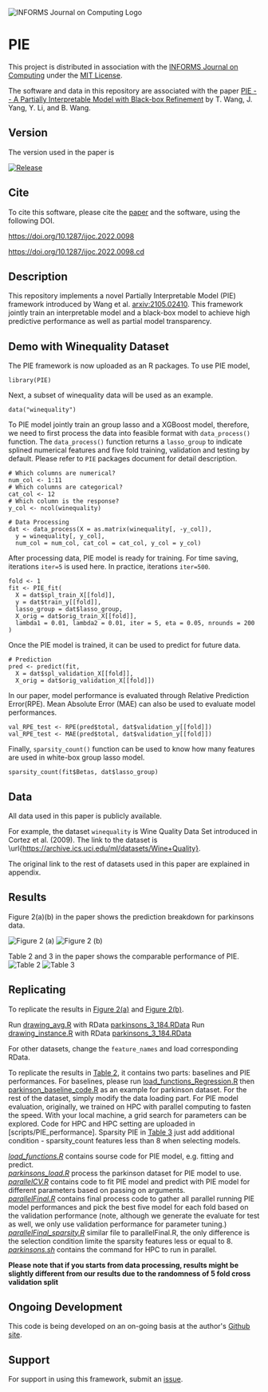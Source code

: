 ![INFORMS Journal on Computing Logo](https://INFORMSJoC.github.io/logos/INFORMS_Journal_on_Computing_Header.jpg)

# PIE

This project is distributed in association with the [INFORMS Journal on
Computing](https://pubsonline.informs.org/journal/ijoc) under the [MIT License](LICENSE).

The software and data in this repository are associated with the paper [PIE -- A Partially Interpretable Model with Black-box Refinement](https://doi.org/10.1287/ijoc.2022.0098) by T. Wang, J. Yang, Y. Li, and B. Wang. 

## Version

The version used in the paper is

[![Release](https://img.shields.io/github/v/release/INFORMSJoC/Template?sort=semver)](https://github.com/INFORMSJoC/Template/releases)

## Cite

To cite this software, please cite the [paper](https://doi.org/10.1287/ijoc.2022.0098) and the software, using the following DOI.

https://doi.org/10.1287/ijoc.2022.0098

https://doi.org/10.1287/ijoc.2022.0098.cd

## Description

This repository implements a novel Partially Interpretable Model (PIE) framework introduced by Wang et al. <arxiv:2105.02410>. This framework jointly train an interpretable model and a black-box model to achieve high predictive performance as well as partial model transparency.

## Demo with Winequality Dataset

The PIE framework is now uploaded as an R packages. To use PIE model,

```
library(PIE)
```

Next, a subset of winequality data will be used as an example. 

```
data("winequality")
```

To PIE model jointly train an group lasso and a XGBoost model, therefore, we need to first process the data into feasible format with `data_process()` function. The `data_process()` function returns a `lasso_group` to indicate splined numerical features and five fold training, validation and testing by default. Please refer to `PIE` packages document for detail description. 

```
# Which columns are numerical?
num_col <- 1:11
# Which columns are categorical?
cat_col <- 12
# Which column is the response?
y_col <- ncol(winequality)

# Data Processing
dat <- data_process(X = as.matrix(winequality[, -y_col]), 
  y = winequality[, y_col], 
  num_col = num_col, cat_col = cat_col, y_col = y_col)
```

After processing data, PIE model is ready for training. For time saving, iterations `iter=5` is used here. In practice, iterations `iter=500`.
```
fold <- 1
fit <- PIE_fit(
  X = dat$spl_train_X[[fold]],
  y = dat$train_y[[fold]],
  lasso_group = dat$lasso_group,
  X_orig = dat$orig_train_X[[fold]],
  lambda1 = 0.01, lambda2 = 0.01, iter = 5, eta = 0.05, nrounds = 200
)
```

Once the PIE model is trained, it can be used to predict for future data.
```
# Prediction
pred <- predict(fit, 
  X = dat$spl_validation_X[[fold]],
  X_orig = dat$orig_validation_X[[fold]])
```

In our paper, model performance is evaluated through Relative Prediction Error(RPE). Mean Absolute Error (MAE) can also be used to evaluate model performances.
```
val_RPE_test <- RPE(pred$total, dat$validation_y[[fold]])
val_RPE_test <- MAE(pred$total, dat$validation_y[[fold]])
```
Finally, `sparsity_count()` function can be used to know how many features are used in white-box group lasso model.

```
sparsity_count(fit$Betas, dat$lasso_group)
```

## Data
All data used in this paper is publicly available.

For example, the dataset `winequality` is Wine Quality Data Set introduced in Cortez et al. (2009). The link to the dataset is \url{https://archive.ics.uci.edu/ml/datasets/Wine+Quality}. 

The original link to the rest of datasets used in this paper are explained in appendix.

## Results

Figure 2(a)(b) in the paper shows the prediction breakdown for parkinsons data.

![Figure 2 (a)](results/Analysis_parkinsons_20_graph.png)
![Figure 2 (b)](results/Analysis_parkinson_average20_error_graph.png)

Table 2 and 3 in the paper shows the comparable performance of PIE.
![Table 2](results/table2.png)
![Table 3](results/table3.png)


## Replicating

To replicate the results in [Figure 2(a)](results/Analysis_parkinsons_20_graph.png) and [Figure 2(b)](results/Analysis_parkinson_average20_error_graph.png).

Run [drawing_avg.R](scripts/graphs/drawing_avg.R) with RData [parkinsons_3_184.RData](data/parkinsons/parkinsons_3_184.RData)
Run [drawing_instance.R](scripts/graphs/drawing_instance.R) with RData [parkinsons_3_184.RData](data/parkinsons/parkinsons_3_184.RData)

For other datasets, change the `feature_names` and load corresponding RData.

To replicate the results in [Table 2](results/table2.png), it contains two parts: baselines and PIE performances.
For baselines, please run [load_functions_Regression.R](scripts/baseline/load_functions_Regression.R) then [parkinson_baseline_code.R](scripts/baseline/parkinson_baseline_code.R) as an example for parkinson dataset. For the rest of the dataset, simply modify the data loading part. For PIE model evaluation, originally, we trained on HPC with parallel computing to fasten the speed. With your local machine, a grid search for parameters can be explored. Code for HPC and HPC setting are uploaded in [scripts/PIE_performance]. Sparsity PIE in [Table 3](results/table2.png) just add additional condition - sparsity_count features less than 8 when selecting models.

*[load_functions.R](scripts/PIE_performance/load_functions.R)* contains sourse code for PIE model, e.g. fitting and predict.<br>
*[parkinsons_load.R](scripts/PIE_performance/parkinsons_load.R)* process the parkinson dataset for PIE model to use.<br>
*[parallelCV.R](scripts/PIE_performance/parallelCV.R)* contains code to fit PIE model and predict with PIE model for different parameters based on  passing on arguments.<br>
*[parallelFinal.R](scripts/PIE_performance/parallelFinal.R)* contains final process code to gather all parallel running PIE model performances and pick the best five model for each fold based on the validation performance (note, although we generate the evaluate for test as well, we only use validation performance for parameter tuning.)<br>
*[parallelFinal_sparsity.R](scripts/PIE_performance/parallelFinal_sparsity.R)* similar file to parallelFinal.R, the only difference is the selection condition limite the sparsity features less or equal to 8.<br>
*[parkinsons.sh](scripts/PIE_performance/parkinsons.sh)* contains the command for HPC to run in parallel.<br>

**Please note that if you starts from data processing, results might be slightly different from our results due to the randomness of 5 fold cross validation split**

## Ongoing Development

This code is being developed on an on-going basis at the author's
[Github site](https://github.com/MissTiny/2022.0098).

## Support

For support in using this framework, submit an
[issue](https://github.com/INFORMSJoC/2022.0098/issues/new).
